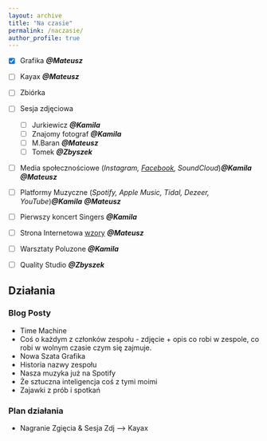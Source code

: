 ```yaml
---
layout: archive
title: "Na czasie"
permalink: /naczasie/
author_profile: true
---
```


- [x] Grafika ***@Mateusz***
- [ ] Kayax ***@Mateusz***
- [ ] Zbiórka
- [ ] Sesja zdjęciowa  
  - [ ] Jurkiewicz ***@Kamila***
  - [ ] Znajomy fotograf ***@Kamila***
  - [ ] M.Baran ***@Mateusz***
  - [ ] Tomek ***@Zbyszek***
- [ ] Media społecznościowe (*Instagram, [Facebook](https://diymusician.cdbaby.com/music-promotion/facebook-101-setting-up-an-artistband-page/), SoundCloud*)***@Kamila*** ***@Mateusz*** 

- [ ] Platformy Muzyczne (*Spotify, Apple Music, Tidal, Dezeer, YouTube*)***@Kamila*** ***@Mateusz***

- [ ] Pierwszy koncert Singers  ***@Kamila*** 

- [ ] Strona Internetowa [wzory](https://www.awwwards.com/) ***@Mateusz***  
- [ ] Warsztaty Poluzone ***@Kamila***

- [ ] Quality Studio ***@Zbyszek***

## Działania

### Blog Posty

- Time Machine
- Coś o każdym z członków zespołu - zdjęcie + opis co robi w zespole, co robi w wolnym czasie czym się zajmuje.
- Nowa Szata Grafika
- Historia nazwy zespołu
- Nasza muzyka już na Spotify
- Że sztuczna inteligencja coś z tymi moimi 
- Zajawki z prób i spotkań

### Plan działania

- Nagranie Zgięcia & Sesja Zdj --> Kayax







